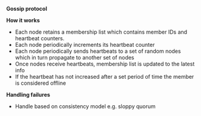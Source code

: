 **Gossip protocol**

**How it works**
* Each node retains a membership list which contains member IDs and heartbeat counters.
* Each node periodically increments its heartbeat counter
* Each node periodically sends heartbeats to a set of random nodes which in turn propagate to another set of nodes
* Once nodes receive heartbeats, membership list is updated to the latest info
* If the heartbeat has not increased after a set period of time the member is considered offline

**Handling failures**
* Handle based on consistency model e.g. sloppy quorum